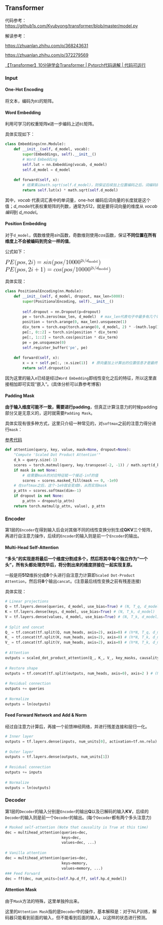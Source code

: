 ## Transformer

代码参考：https://github1s.com/Kyubyong/transformer/blob/master/model.py



解读参考：

https://zhuanlan.zhihu.com/p/368243631

https://zhuanlan.zhihu.com/p/372279569

[【Transformer】10分钟学会Transformer | Pytorch代码讲解 | 代码可运行](https://zhuanlan.zhihu.com/p/403433120#:~:text=2%20Transformer%20Encoder%E9%83%A8%E5%88%86%201%202%20.1%20Encoding%E8%BE%93%E5%85%A5%E9%83%A8%E5%88%86%EF%BC%88Positional%20Encoding%EF%BC%89,Layer%20normalization%20...%204%202.4%20Feed%20Forward%E5%89%8D%E9%A6%88%E7%A5%9E%E7%BB%8F%E7%BD%91%E7%BB%9C)

### Input

#### One-Hot Encoding

将文本，编码为`01`的矩阵。

#### Word Embedding

利用可学习的权重矩阵`W`进一步编码上述`01`矩阵。

具体实现如下：

```python
class Embeddings(nn.Module):
    def __init__(self, d_model, vocab):
        super(Embeddings, self).__init__()
		# Word Embedding
        self.lut = nn.Embedding(vocab, d_model)
        self.d_model = d_model

    def forward(self, x):
        # 结果乘以math.sqrt(self.d_model)，则保证后续加上位置编码之后，词编码的信息占比更大。
        return self.lut(x) * math.sqrt(self.d_model)
```

其中，*vocab* 代表词汇表中的单词量，one-hot 编码后词向量的长度就是这个值；*d_model*代表权重矩阵的列数，通常为512，就是要将词向量的维度从 *vocab 编码*到 *d_model*。

#### Position Embedding

对于`d_model`，偶数维使用*sin*函数，奇数维则使用*cos*函数，保证**不同位置在所有维度上不会被编码到完全一样的值**。

公式如下：

![img](Transfomer源码学习/pos.png)

具体实现：

```python
class PositionalEncoding(nn.Module):
    def __init__(self, d_model, dropout, max_len=5000):
        super(PositionalEncoding, self).__init__()

        self.dropout = nn.Dropout(p=dropout)  
        pe = torch.zeros(max_len, d_model)  # max_len代表句子中最多有几个词
        position = torch.arange(0, max_len).unsqueeze(1)
        div_term = torch.exp(torch.arange(0, d_model, 2) * -(math.log(10000.0) / d_model))  # d_model即公式中的d
        pe[:, 0::2] = torch.sin(position * div_term)
        pe[:, 1::2] = torch.cos(position * div_term)
        pe = pe.unsqueeze(0)
        self.register_buffer('pe', pe)

    def forward(self, x):
        x = x + self.pe[:, :x.size(1)]  # 原向量加上计算出的位置信息才是最终的embedding
        return self.dropout(x)
```

因为这里的输入*x*已经是经过`Word Embedding`即线性变化之后的特征，所以这里直接相加即可实现“嵌入“。(具体分析可以靠参考博客)

#### Padding Mask

**由于输入维度可能不一致，需要进行padding**，但真正计算注意力的时候padding部分又是无意义的，这时就需要`Padding Mask`。

具体实现有很多种方式，这里只介绍一种常见的，对`softmax`之前的注意力得分进行`mask`：

[参考代码](https://github1s.com/harvardnlp/annotated-transformer/blob/master/the_annotated_transformer.py)

```python
def attention(query, key, value, mask=None, dropout=None):
    "Compute 'Scaled Dot Product Attention'"
    d_k = query.size(-1)
    scores = torch.matmul(query, key.transpose(-2, -1)) / math.sqrt(d_k)
    if mask is not None:
        # 给需要mask的对应特征赋一个接近-inf的值
        scores = scores.masked_fill(mask == 0, -1e9)
    # 在softmax之后，这个-1e9就会变成0，从而实现mask
    p_attn = scores.softmax(dim=-1)
    if dropout is not None:
        p_attn = dropout(p_attn)
    return torch.matmul(p_attn, value), p_attn
```

### Encoder

第1层的`Encoder`在得到输入后会对其做不同的线性变换分别生成**QKV**三个矩阵，再进行自注意力操作，后续的`Encoder`的输入则是前一个`Encoder`的输出。

#### Multi-Head Self-Attention

**“多头”的实现是将最后一个维度分割成多个，然后将其中每个独立作为“一个头”，所有头都处理完毕后，将分割出来的维度拼接在一起实现复原。**

一般是将**512**维拆分成**8**个头进行自注意力计算即`Scaled Dot-Product Attention`，然后将**8**个输出`cancat`。(注意最后线性变换之前有残差连接)

具体实现：

```python
# Linear projections
Q = tf.layers.dense(queries, d_model, use_bias=True) # (N, T_q, d_model)
K = tf.layers.dense(keys, d_model, use_bias=True) # (N, T_k, d_model)
V = tf.layers.dense(values, d_model, use_bias=True) # (N, T_k, d_model)

# Split and concat
Q_ = tf.concat(tf.split(Q, num_heads, axis=2), axis=0) # (h*N, T_q, d_model/h)
K_ = tf.concat(tf.split(K, num_heads, axis=2), axis=0) # (h*N, T_k, d_model/h)
V_ = tf.concat(tf.split(V, num_heads, axis=2), axis=0) # (h*N, T_k, d_model/h)

# Attention
outputs = scaled_dot_product_attention(Q_, K_, V_, key_masks, causality, dropout_rate, training)

# Restore shape
outputs = tf.concat(tf.split(outputs, num_heads, axis=0), axis=2 ) # (N, T_q, d_model)

# Residual connection
outputs += queries

# Normalize
outputs = ln(outputs)
```

#### Feed Forward Network and Add & Norm

经过自注意力计算后，再接一个前馈神经网络，并进行残差连接和层归一化。

```python
# Inner layer
outputs = tf.layers.dense(inputs, num_units[0], activation=tf.nn.relu)

# Outer layer
outputs = tf.layers.dense(outputs, num_units[1])

# Residual connection
outputs += inputs

# Normalize
outputs = ln(outputs)
```

### Decoder

第1层的`Decoder`的输入分别是`Encoder`的输出**Q**以及已解码的输入**KV**，后续的`Decoder`的输入则是前一个`Decoder`的输出。(每个`Decoder`都有两个多头注意力)

```python
# Masked self-attention (Note that causality is True at this time)
dec = multihead_attention(queries=dec,
                          keys=dec,
                          values=dec, ...)

# Vanilla attention
dec = multihead_attention(queries=dec,
                          keys=memory,
                          values=memory, ...)
### Feed Forward
dec = ff(dec, num_units=[self.hp.d_ff, self.hp.d_model])
```

#### Attention Mask

由于`Mask`方法的特殊，这里单独拎出来。

这里的`Attention Mask`指的是`Decoder`中的操作，基本解释是：对于NLP训练，解码器只能看到前面的输入，但不能看到后面的输入，以这样的状态进行预测。

